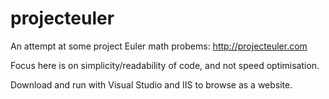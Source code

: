 # projecteuler
An attempt at some project Euler math probems: http://projecteuler.com

Focus here is on simplicity/readability of code, and not speed optimisation. 

Download and run with Visual Studio and IIS to browse as a website. 
